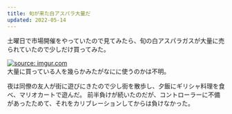 ```yaml
---
title: 旬が来た白アスパラ大量だ
updated: 2022-05-14
---
```


土曜日で市場開催をやっていたので見てみたら、旬の白アスパラガスが大量に売られていたので少しだけ買ってみた。

<a href="https://imgur.com/IUEIAan"><img src="https://i.imgur.com/IUEIAan.png" title="source: imgur.com" /></a>  
大量に買っている人を幾らかみたがなにに使うのかは不明。

夜は同僚の友人が街に遊びにきたので少し街を散歩し、夕飯にギリシャ料理を食べ、マリオカートで遊んだ。
前半負けが続いたのだが、コントローラーに不備があったためて、それをカリブレーションしてからは負けなかった。
